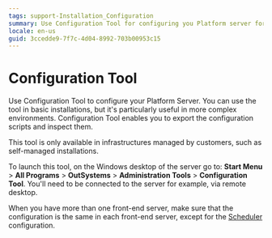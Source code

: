 ```yaml
---
tags: support-Installation_Configuration
summary: Use Configuration Tool for configuring you Platform server for on-premises installations.
locale: en-us
guid: 3ccedde9-7f7c-4d04-8992-703b00953c15
---
```


# Configuration Tool

Use Configuration Tool to configure your Platform Server. You can use the tool in basic installations, but it's particularly useful in more complex environments. Configuration Tool enables you to export the configuration scripts and inspect them.

This tool is only available in infrastructures managed by customers, such as self-managed installations.

To launch this tool, on the Windows desktop of the server go to: **Start Menu** > **All Programs** > **OutSystems** > **Administration Tools** > **Configuration Tool**. You'll need to be connected to the server for example, via remote desktop.

When you have more than one front-end server, make sure that the configuration is the same in each front-end server, except for the [Scheduler](<tabs/scheduler.md>) configuration.
